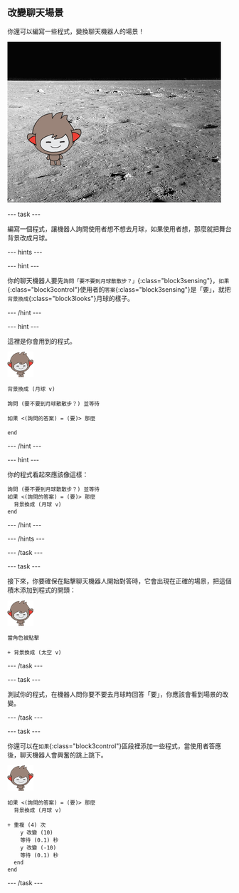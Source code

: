 ## 改變聊天場景

你還可以編寫一些程式，變換聊天機器人的場景！

![背景變換測試](images/chatbot-backdrop-moon.png)

--- task ---

編寫一個程式，讓機器人詢問使用者想不想去月球，如果使用者想，那麼就把舞台背景改成月球。

--- hints ---

--- hint ---

你的聊天機器人要先`詢問「要不要到月球散散步？」`{:class="block3sensing"}，`如果`{:class="block3control"}使用者的`答案`{:class="block3sensing"}是「要」，就把`背景換成`{:class="block3looks"}月球的樣子。

--- /hint ---

--- hint ---

這裡是你會用到的程式。

![Nano 角色](images/nano-sprite.png)

```blocks3
背景換成 (月球 v)

詢問 (要不要到月球散散步？) 並等待

如果 <(詢問的答案) = (要)> 那麼

end
```

--- /hint ---

--- hint ---

你的程式看起來應該像這樣：

```blocks3
詢問 (要不要到月球散散步？) 並等待
如果 <(詢問的答案) = (要)> 那麼
  背景換成 (月球 v)
end
```

--- /hint ---

--- /hints ---

--- /task ---

--- task ---

接下來，你要確保在點擊聊天機器人開始對答時，它會出現在正確的場景，把這個積木添加到程式的開頭：

![Nano 角色](images/nano-sprite.png)

```blocks3
當角色被點擊

+ 背景換成 (太空 v)
```

--- /task ---

--- task ---

測試你的程式，在機器人問你要不要去月球時回答「要」，你應該會看到場景的改變。

--- /task ---

--- task ---

你還可以在`如果`{:class="block3control"}區段裡添加一些程式，當使用者答應後，聊天機器人會興奮的跳上跳下。

![Nano 角色](images/nano-sprite.png)

```blocks3
如果 <(詢問的答案) = (要)> 那麼
  背景換成 (月球 v)

+ 重複 (4) 次
    y 改變 (10)
    等待 (0.1) 秒
    y 改變 (-10)
    等待 (0.1) 秒
  end
end
```

--- /task ---